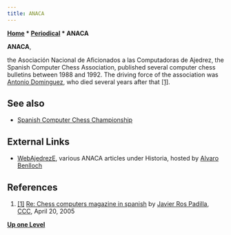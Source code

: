 ```yaml
---
title: ANACA
---
```

**[Home](Home "Home") * [Periodical](Periodical "Periodical") * ANACA**

**ANACA**,

the Asociación Nacional de Aficionados a las Computadoras de Ajedrez, the Spanish Computer Chess Association, published several computer chess bulletins between 1988 and 1992. The driving force of the association was [Antonio Dominguez](index.php?title=Antonio_Dominguez&action=edit&redlink=1 "Antonio Dominguez (page does not exist)"), who died several years after that <a id="cite-note-1" href="#cite-ref-1">[1]</a>.

## See also

- [Spanish Computer Chess Championship](Spanish_Computer_Chess_Championship "Spanish Computer Chess Championship")

## External Links

- [WebAjedrezE](http://www.anacadigital.com/index.html), various ANACA articles under Historia, hosted by [Alvaro Benlloch](Alvaro_Benlloch "Alvaro Benlloch")

## References

1. <a id="cite-ref-1" href="#cite-note-1">[1]</a> [Re: Chess computers magazine in spanish](https://www.stmintz.com/ccc/index.php?id=421846) by [Javier Ros Padilla](index.php?title=Javier_Ros_Padilla&action=edit&redlink=1 "Javier Ros Padilla (page does not exist)"), [CCC](CCC "CCC"), April 20, 2005

**[Up one Level](Periodical "Periodical")**

